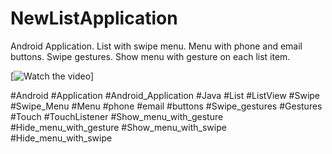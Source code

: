 # NewListApplication
Android Application. List with swipe menu. Menu with phone and email buttons. Swipe gestures. Show menu with gesture on each list item.

[![Watch the video]([https://github.com/angelRep/NewListApplication/blob/master/NewListApplication%20-%20Demo.mp4](https://github.com/angelRep/NewListApplication/blob/master/NewListApplication%20-%20Demo.mp4))]


#Android #Application #Android_Application #Java 
#List #ListView #Swipe #Swipe_Menu
#Menu #phone #email #buttons 
#Swipe_gestures #Gestures #Touch #TouchListener 
#Show_menu_with_gesture
#Hide_menu_with_gesture
#Show_menu_with_swipe
#Hide_menu_with_swipe
